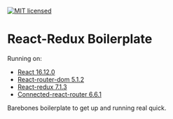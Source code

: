 [![MIT licensed](https://img.shields.io/badge/license-MIT-blue.svg)](https://raw.githubusercontent.com/edisonchee/slimbot/master/LICENSE)

# React-Redux Boilerplate

Running on:
* [React 16.12.0](https://github.com/facebook/react)
* [React-router-dom 5.1.2](https://github.com/ReactTraining/react-outer/tree/master/packages/react-router-dom)
* [React-redux 7.1.3](https://github.com/reactjs/react-redux)
* [Connected-react-router 6.6.1](https://github.com/supasate/connected-react-router)

Barebones boilerplate to get up and running real quick.
